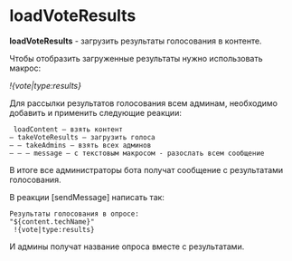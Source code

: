 # loadVoteResults

**loadVoteResults** - загрузить результаты голосования в контенте. 

Чтобы отобразить загруженные результаты нужно использовать макрос:

_!{vote|type:results}_

Для рассылки результатов голосования всем админам, необходимо добавить и применить следующие реакции:

```plain 
 loadContent — взять контент
— takeVoteResults — загрузить голоса
— — takeAdmins — взять всех админов
— — — message — с текстовым макросом - разослать всем сообщение
```
В итоге все администраторы бота получат сообщение с результатами голосования. 

В реакции [sendMessage] написать так: 
```plain 
Результаты голосования в опросе:
"${content.techName}"
 !{vote|type:results}
```

И админы получат название опроса вместе с результатами.








